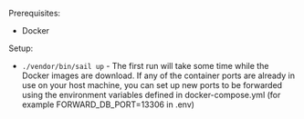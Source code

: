 Prerequisites:
 - Docker

Setup:

- `./vendor/bin/sail up` - The first run will take some time while the Docker images are download. If any of the container ports are already in use on your host machine, you can set up new ports to be forwarded using the environment variables defined in docker-compose.yml (for example FORWARD_DB_PORT=13306 in .env)

